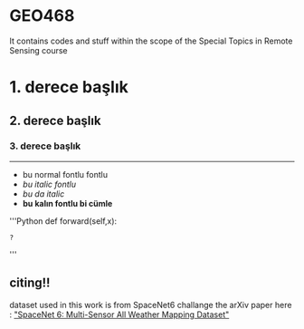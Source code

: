 # GEO468
 It contains codes and stuff within the scope of the Special Topics in Remote Sensing course
# 1. derece başlık
## 2. derece başlık
### 3. derece başlık

***
- bu normal fontlu fontlu
- _bu italic fontlu_
- *bu da italic*
- __bu kalın fontlu bi cümle__

'''Python
    def forward(self,x):
    
    ?
    
'''
## citing!!
dataset used in this work is from SpaceNet6 challange the arXiv paper here : ["SpaceNet 6: Multi-Sensor All Weather Mapping Dataset"](https://www.gittigidiyor.com/)
